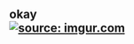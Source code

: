 okay <br>
<a href="https://imgur.com/PFotzi9"><img src="https://i.imgur.com/PFotzi9.gif" title="source: imgur.com" /></a>
-----------
